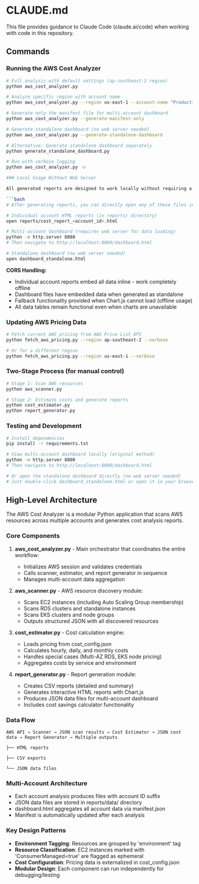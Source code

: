# CLAUDE.md

This file provides guidance to Claude Code (claude.ai/code) when working with code in this repository.

## Commands

### Running the AWS Cost Analyzer

```bash
# Full analysis with default settings (ap-southeast-2 region)
python aws_cost_analyzer.py

# Analyze specific region with account name
python aws_cost_analyzer.py --region us-east-1 --account-name "Production Account"

# Generate only the manifest file for multi-account dashboard
python aws_cost_analyzer.py --generate-manifest-only

# Generate standalone dashboard (no web server needed)
python aws_cost_analyzer.py --generate-standalone-dashboard

# Alternative: Generate standalone dashboard separately
python generate_standalone_dashboard.py

# Run with verbose logging
python aws_cost_analyzer.py -v

### Local Usage Without Web Server

All generated reports are designed to work locally without requiring a web server:

```bash
# After generating reports, you can directly open any of these files in your browser:

# Individual account HTML reports (in reports/ directory)
open reports/cost_report_<account_id>.html

# Multi-account dashboard (requires web server for data loading)
python -m http.server 8080
# Then navigate to http://localhost:8080/dashboard.html

# Standalone dashboard (no web server needed)
open dashboard_standalone.html
```

**CORS Handling:**
- Individual account reports embed all data inline - work completely offline
- Dashboard files have embedded data when generated as standalone
- Fallback functionality provided when Chart.js cannot load (offline usage)
- All data tables remain functional even when charts are unavailable

### Updating AWS Pricing Data

```bash
# Fetch current AWS pricing from AWS Price List API
python fetch_aws_pricing.py --region ap-southeast-2 --verbose

# Or for a different region
python fetch_aws_pricing.py --region us-east-1 --verbose
```

### Two-Stage Process (for manual control)

```bash
# Stage 1: Scan AWS resources
python aws_scanner.py

# Stage 2: Estimate costs and generate reports
python cost_estimator.py
python report_generator.py
```

### Testing and Development

```bash
# Install dependencies
pip install -r requirements.txt

# View multi-account dashboard locally (original method)
python -m http.server 8080
# Then navigate to http://localhost:8080/dashboard.html

# Or open the standalone dashboard directly (no web server needed)
# Just double-click dashboard_standalone.html or open it in your browser
```

## High-Level Architecture

The AWS Cost Analyzer is a modular Python application that scans AWS resources across multiple accounts and generates cost analysis reports.

### Core Components

1. **aws_cost_analyzer.py** - Main orchestrator that coordinates the entire workflow:
   - Initializes AWS session and validates credentials
   - Calls scanner, estimator, and report generator in sequence
   - Manages multi-account data aggregation

2. **aws_scanner.py** - AWS resource discovery module:
   - Scans EC2 instances (including Auto Scaling Group membership)
   - Scans RDS clusters and standalone instances
   - Scans EKS clusters and node groups
   - Outputs structured JSON with all discovered resources

3. **cost_estimator.py** - Cost calculation engine:
   - Loads pricing from cost_config.json
   - Calculates hourly, daily, and monthly costs
   - Handles special cases (Multi-AZ RDS, EKS node pricing)
   - Aggregates costs by service and environment

4. **report_generator.py** - Report generation module:
   - Creates CSV reports (detailed and summary)
   - Generates interactive HTML reports with Chart.js
   - Produces JSON data files for multi-account dashboard
   - Includes cost savings calculator functionality

### Data Flow

```
AWS API → Scanner → JSON scan results → Cost Estimator → JSON cost data → Report Generator → Multiple outputs
                                                                                            ├── HTML reports
                                                                                            ├── CSV exports
                                                                                            └── JSON data files
```

### Multi-Account Architecture

- Each account analysis produces files with account ID suffix
- JSON data files are stored in reports/data/ directory
- dashboard.html aggregates all account data via manifest.json
- Manifest is automatically updated after each analysis

### Key Design Patterns

- **Environment Tagging**: Resources are grouped by 'environment' tag
- **Resource Classification**: EC2 instances marked with 'ConsumerManaged=true' are flagged as ephemeral
- **Cost Configuration**: Pricing data is externalized in cost_config.json
- **Modular Design**: Each component can run independently for debugging/testing